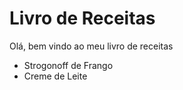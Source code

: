 # Livro de Receitas


Olá, bem vindo ao meu livro de receitas

 - Strogonoff de Frango
 - Creme de Leite
